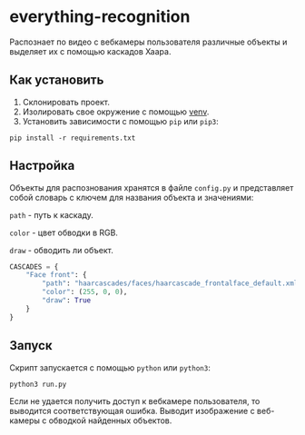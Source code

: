 # everything-recognition
Распознает по видео с вебкамеры пользователя различные объекты и выделяет их c помощью каскадов Хаара.

## Как установить
1. Склонировать проект.
2. Изолировать свое окружение с помощью [venv](https://docs.python.org/3/library/venv.html).
3. Установить зависимости с помощью `pip` или `pip3`:
```
pip install -r requirements.txt
```

## Настройка
Объекты для распознования хранятся в файле `config.py` и представляет собой словарь с ключем для названия объекта и значениями:

`path` - путь к каскаду.

`color` - цвет обводки в RGB.

`draw` - обводить ли объект.
```Python
CASCADES = {
    "Face front": {
        "path": "haarcascades/faces/haarcascade_frontalface_default.xml",
        "color": (255, 0, 0),
        "draw": True
    }
}
```

## Запуск
Скрипт запускается с помощью `python` или `python3`:
```
python3 run.py
```
Если не удается получить доступ к вебкамере пользователя, то выводится соответствующая ошибка.
Выводит изображение с веб-камеры с обводкой найденных объектов.
